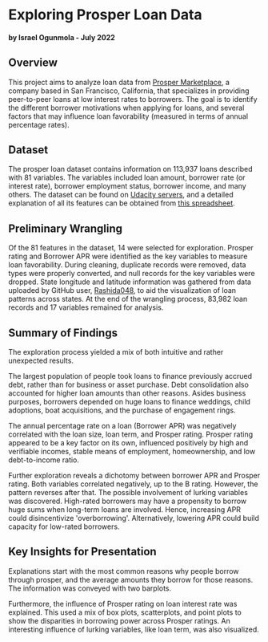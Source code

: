 # Exploring Prosper Loan Data
#### by Israel Ogunmola - July 2022

## Overview
This project aims to analyze loan data from [Prosper Marketplace](https://www.prosper.com/), a company based in San Francisco, California, that specializes in providing peer-to-peer loans at low interest rates to borrowers. The goal is to identify the different borrower motivations when applying for loans, and several factors that may influence loan favorability (measured in terms of annual percentage rates).

## Dataset
The prosper loan dataset contains information on 113,937 loans described with 81 variables. The variables included loan amount, borrower rate (or interest rate), borrower employment status, borrower income, and many others. The dataset can be found on [Udacity servers](https://www.google.com/url?q=https://s3.amazonaws.com/udacity-hosted-downloads/ud651/prosperLoanData.csv&sa=D&ust=1554484977406000), and a detailed explanation of all its features can be obtained from [this spreadsheet](https://docs.google.com/spreadsheets/d/1gDyi_L4UvIrLTEC6Wri5nbaMmkGmLQBk-Yx3z0XDEtI/edit#gid=0).

## Preliminary Wrangling
Of the 81 features in the dataset, 14 were selected for exploration. Prosper rating and Borrower APR were identified as the key variables to measure loan favorability. During cleaning, duplicate records were removed, data types were properly converted, and null records for the key variables were dropped. State longitude and latitude information was gathered from data uploaded by GitHub user, [Rashida048](https://raw.githubusercontent.com/rashida048/Exploratory-data-Analysis-in-R/main/statelatlong.csv), to aid the visualization of loan patterns across states. At the end of the wrangling process, 83,982 loan records and 17 variables remained for analysis.

## Summary of Findings
The exploration process yielded a mix of both intuitive and rather unexpected results. 

The largest population of people took loans to finance previously accrued debt, rather than for business or asset purchase. Debt consolidation also accounted for higher loan amounts than other reasons. Asides business purposes, borrowers depended on huge loans to finance weddings, child adoptions, boat acquisitions, and the purchase of engagement rings.

The annual percentage rate on a loan (Borrower APR) was negatively correlated with the loan size, loan term, and Prosper rating. Prosper rating appeared to be a key factor on its own, influenced positively by high and verifiable incomes, stable means of employment, homeownership, and low debt-to-income ratio.

Further exploration reveals a dichotomy between borrower APR and Prosper rating. Both variables correlated negatively, up to the B rating. However, the pattern reverses after that. The possible involvement of lurking variables was discovered. High-rated borrowers may have a propensity to borrow huge sums when long-term loans are involved. Hence, increasing APR could disincentivize 'overborrowing'. Alternatively, lowering APR could build capacity for low-rated borrowers.

## Key Insights for Presentation
Explanations start with the most common reasons why people borrow through prosper, and the average amounts they borrow for those reasons. The information was conveyed with two barplots. 

Furthermore, the influence of Prosper rating on loan interest rate was explained. This used a mix of box plots, scatterplots, and point plots to show the disparities in borrowing power across Prosper ratings. An interesting influence of lurking variables, like loan term, was also visualized.